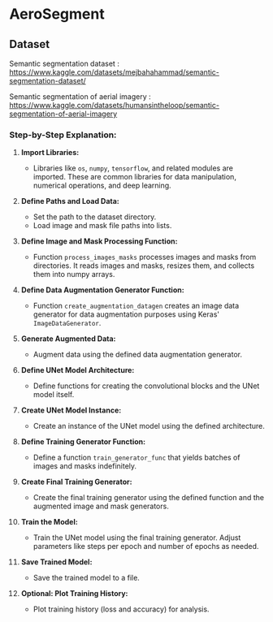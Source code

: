 # AeroSegment

## Dataset

Semantic segmentation dataset : https://www.kaggle.com/datasets/mejbahahammad/semantic-segmentation-dataset/

Semantic segmentation of aerial imagery : https://www.kaggle.com/datasets/humansintheloop/semantic-segmentation-of-aerial-imagery

### Step-by-Step Explanation:

1. **Import Libraries:**
   - Libraries like `os`, `numpy`, `tensorflow`, and related modules are imported. These are common libraries for data manipulation, numerical operations, and deep learning.

2. **Define Paths and Load Data:**
   - Set the path to the dataset directory.
   - Load image and mask file paths into lists.

3. **Define Image and Mask Processing Function:**
   - Function `process_images_masks` processes images and masks from directories. It reads images and masks, resizes them, and collects them into numpy arrays.

4. **Define Data Augmentation Generator Function:**
   - Function `create_augmentation_datagen` creates an image data generator for data augmentation purposes using Keras' `ImageDataGenerator`.

5. **Generate Augmented Data:**
   - Augment data using the defined data augmentation generator.

6. **Define UNet Model Architecture:**
   - Define functions for creating the convolutional blocks and the UNet model itself.

7. **Create UNet Model Instance:**
   - Create an instance of the UNet model using the defined architecture.

8. **Define Training Generator Function:**
   - Define a function `train_generator_func` that yields batches of images and masks indefinitely.

9. **Create Final Training Generator:**
   - Create the final training generator using the defined function and the augmented image and mask generators.

10. **Train the Model:**
    - Train the UNet model using the final training generator. Adjust parameters like steps per epoch and number of epochs as needed.

11. **Save Trained Model:**
    - Save the trained model to a file.

12. **Optional: Plot Training History:**
    - Plot training history (loss and accuracy) for analysis.


